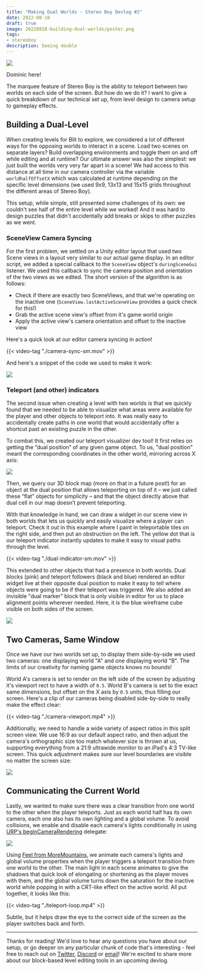 ```yaml
---
title: "Making Dual Worlds - Stereo Boy Devlog #2"
date: 2022-08-18
draft: true
image: 20220818-building-dual-worlds/poster.png
tags:
- stereoboy
description: Seeing double
---
```


![](./poster.png)

Dominic here!

The marquee feature of Stereo Boy is the ability to teleport between two worlds on each side of the screen. But how do we do it? I want to give a quick breakdown of our technical set up, from level design to camera setup to gameplay effects.

## Building a Dual-Level

When creating levels for Blit to explore, we considered a lot of different ways for the opposing worlds to interact in a scene. Load two scenes on separate layers? Build overlapping environments and toggle them on and off while editing and at runtime? Our ultimate answer was also the simplest: we just built the worlds very very far apart in a scene! We had access to this distance at all time in our camera controller via the variable `worldhalfOffsetX` which was calculated at runtime depending on the specific level dimensions (we used 9x9, 13x13 and 15x15 grids throughout the different areas of Stereo Boy).

This setup, while simple, still presented some challenges of its own: we couldn't see half of the entire level while we worked! And it was hard to design puzzles that didn't accidentally add breaks or skips to other puzzles as we went. 

### SceneView Camera Syncing

For the first problem, we settled on a Unity editor layout that used two Scene views in a layout very similar to our actual game display. In an editor script, we added a special callback to the `SceneView` object's `duringSceneGui` listener. We used this callback to sync the camera position and orientation of the two views as we edited. The short version of the algorithm is as follows:

* Check if there are exactly two SceneViews, and that we're operating on the inactive one (`SceneView.lastActiveSceneView` provides a quick check for this!)
* Grab the active scene view's offset from it's game world origin
* Apply the active view's camera orientation and offset to the inactive view

Here's a quick look at our editor camera syncing in action!

{{< video-tag "./camera-sync-sm.mov" >}}

And here's a snippet of the code we used to make it work:

![](./camera-sync-code.png)

### Teleport (and other) indicators

The second issue when creating a level with two worlds is that we quickly found that we needed to be able to visualize what areas were available for the player and other objects to teleport into. It was really easy to accidentally create paths in one world that would accidentally offer a shortcut past an existing puzzle in the other. 

To combat this, we created our teleport visualizer dev tool! It first relies on getting the “dual position” of any given game object. To us, "dual position" meant the corresponding coordinates in the other world, mirroring across X axis:

![](./dual-pos-code.png)

Then, we query our 3D block map (more on that in a future post!) for an object at the dual position that allows teleporting on top of it – we just called these “flat” objects for simplicity – and that the object directly above that dual cell in our map doesn’t prevent teleporting. 

With that knowledge in hand, we can draw a widget in our scene view in both worlds that lets us quickly and easily visualize where a player can teleport. Check it out in this example where I paint in teleportable tiles on the right side, and then put an obstruction on the left. The yellow dot that is our teleport indicator instantly updates to make it easy to visual paths through the level. 

{{< video-tag "./dual-indicator-sm.mov" >}}

This extended to other objects that had a presence in both worlds. Dual blocks (pink) and teleport followers (black and blue) rendered an editor widget live at their opposite dual position to make it easy to tell where objects were going to be if their teleport was triggered. We also added an invisible "dual marker" block that is only visible in editor for us to place alignment points wherever needed. Here, it is the blue wireframe cube visible on both sides of the screen.

![](./dual-objects.png)

## Two Cameras, Same Window

Once we have our two worlds set up, to display them side-by-side we used two cameras: one displaying world "A" and one displaying world "B". The limits of our creativity for naming game objects knows no bounds! 

World A's camera is set to render on the left side of the screen by adjusting it's viewport rect to have a width of `0.5`. World B's camera is set to the exact same dimensions, but offset on the X axis by `0.5` units, thus filling our screen. Here's a clip of our cameras being disabled side-by-side to really make the effect clear:
 
{{< video-tag "./camera-viewport.mp4" >}}


Additionally, we need to handle a wide variety of aspect ratios in this split screen view. We use 16:9 as our default aspect ratio, and then adjust the camera's orthographic size too match whatever size is thrown at us, supporting everything from a 21:9 ultrawide monitor to an iPad's 4:3 TV-like screen. This quick adjustment makes sure our level boundaries are visible no matter the screen size:

![](./ortho-code.png)


## Communicating the Current World

Lastly, we wanted to make sure there was a clear transition from one world to the other when the player teleports. Just as each world half has its own camera, each one also has its own lighting and a global volume. To avoid collisions, we enable and disable each camera's lights conditionally in using [URP's beginCameraRendering](https://docs.unity3d.com/ScriptReference/Rendering.RenderPipelineManager-beginCameraRendering.html) delegate:

![](./camera-lighting-code.png)

 Using [Feel from MoreMountains](https://feel.moremountains.com), we animate each camera's lights and global volume properties when the player triggers a teleport transition from one world to the other. The main light in each scene animates to give the shadows that quick look of elongating or shortening as the player moves with them, and the global volume turns down the saturation for the inactive world while popping in with a CRT-like effect on the active world. All put together, it looks like this:

{{< video-tag "./teleport-loop.mp4" >}}

Subtle, but it helps draw the eye to the correct side of the screen as the player switches back and forth.

---

Thanks for reading! We'd love to hear any questions you have about our setup, or go deeper on any particular chunk of code that's interesting - feel free to reach out on [Twitter](http://maingauche.games/stereoboy/twitter), [Discord](http://maingauche.games/stereoboy/discord) or [email](mailto:info@maingauche.games)! We're excited to share more about our block-based level editing tools in an upcoming devlog.